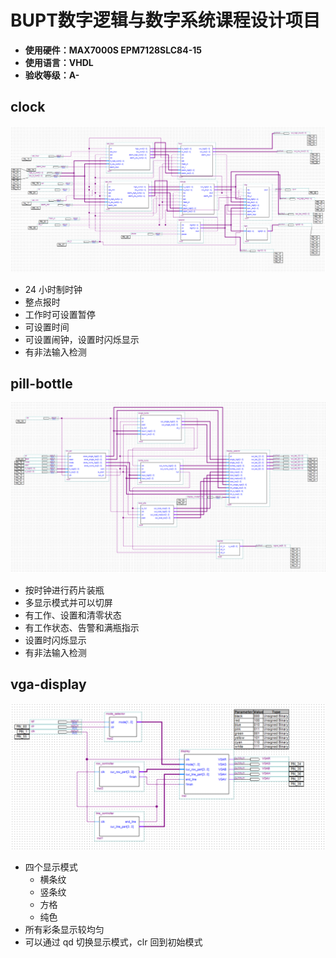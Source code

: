 # BUPT数字逻辑与数字系统课程设计项目

- **使用硬件：MAX7000S EPM7128SLC84-15**
- **使用语言：VHDL**
- **验收等级：A-**

## clock

![](/_img/clock.png)

- 24 小时制时钟
- 整点报时
- 工作时可设置暂停
- 可设置时间
- 可设置闹钟，设置时闪烁显示
- 有非法输入检测

## pill-bottle

![](/_img/pillbottle_img.png)

- 按时钟进行药片装瓶
- 多显示模式并可以切屏
- 有工作、设置和清零状态
- 有工作状态、告警和满瓶指示
- 设置时闪烁显示
- 有非法输入检测

## vga-display

![](/_img/vga_img.png)

- 四个显示模式
  - 横条纹
  - 竖条纹
  - 方格
  - 纯色
- 所有彩条显示较均匀
- 可以通过 qd 切换显示模式，clr 回到初始模式
